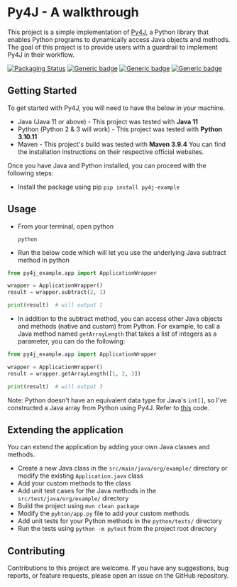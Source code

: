 # Py4J - A walkthrough
This project is a simple implementation of [Py4J](https://www.py4j.org/index.html), a Python library that enables Python programs to dynamically access Java objects and methods. The goal of this project is to provide users with a guardrail to implement Py4J in their workflow.

[![Packaging Status](https://github.com/sagarlakshmipathy/Py4J/actions/workflows/python-publish.yml/badge.svg)](https://github.com/sagarlakshmipathy/Py4J/actions/workflows/python-publish.yml)
[![Generic badge](https://img.shields.io/badge/PyPI-Published-yellow.svg)](https://pypi.org/project/py4j-example/)
[![Generic badge](https://img.shields.io/badge/release-v0.1.0-green.svg)](https://github.com/sagarlakshmipathy/Py4J/releases/tag/v0.1.0)
[![Generic badge](https://img.shields.io/badge/LICENSE-MIT-blue.svg)](https://github.com/sagarlakshmipathy/Py4J/blob/main/LICENSE)

## Getting Started
To get started with Py4J, you will need to have the below in your machine. 
* Java (Java 11 or above) - This project was tested with **Java 11**
* Python (Python 2 & 3 will work) - This project was tested with **Python 3.10.11**
* Maven - This project's build was tested with **Maven 3.9.4**
You can find the installation instructions on their respective official websites.

Once you have Java and Python installed, you can proceed with the following steps:

* Install the package using pip `pip install py4j-example`

## Usage
* From your terminal, open python

    ```python```


* Run the below code which will let you use the underlying Java subtract method in python

```python
from py4j_example.app import ApplicationWrapper

wrapper = ApplicationWrapper()
result = wrapper.subtract(2, 1)

print(result)  # will output 1
```

* In addition to the subtract method, you can access other Java objects and methods (native and custom) from Python. 
For example, to call a Java method named `getArrayLength` that takes a list of integers as a parameter, you can do the following:

```python
from py4j_example.app import ApplicationWrapper

wrapper = ApplicationWrapper()
result = wrapper.getArrayLength([1, 2, 3])

print(result)  # will output 3
```
Note: Python doesn't have an equivalent data type for Java's `int[]`, so I've constructed a Java array from Python using Py4J. Refer to [this](https://github.com/sagarlakshmipathy/Py4J/blob/3fcda4718b837140317c889ef8c9bd86748bda2b/python/app.py#L30) code.

## Extending the application
You can extend the application by adding your own Java classes and methods.
* Create a new Java class in the `src/main/java/org/example/` directory or modify the existing `Application.java` class
* Add your custom methods to the class
* Add unit test cases for the Java methods in the `src/test/java/org/example/` directory
* Build the project using `mvn clean package`
* Modify the `pyhton/app.py` file to add your custom methods
* Add unit tests for your Python methods in the `python/tests/` directory
* Run the tests using `python -m pytest` from the project root directory

## Contributing
Contributions to this project are welcome. 
If you have any suggestions, bug reports, or feature requests, please open an issue on the GitHub repository.

